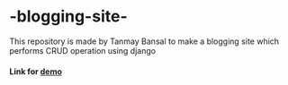 # -blogging-site-



This repository is made by Tanmay Bansal to make a blogging site which performs CRUD operation using django

#### Link for [demo](https://blogging-site-b.herokuapp.com/) 
